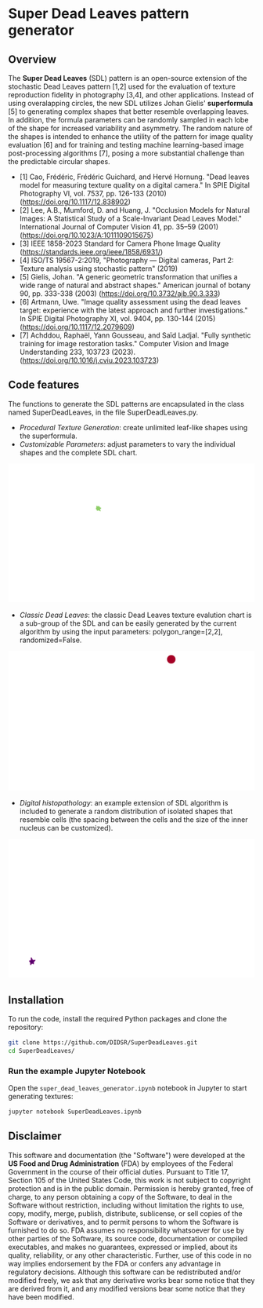 # Super Dead Leaves pattern generator

## Overview

The **Super Dead Leaves** (SDL) pattern is an open-source extension of the stochastic Dead Leaves pattern [1,2] used for the evaluation of texture reproduction fidelity in photography [3,4], and other applications.
Instead of using overalapping circles, the new SDL utilizes Johan Gielis' **superformula** [5] to generating complex shapes that better resemble overlapping leaves.
In addition, the formula parameters can be randomly sampled in each lobe of the shape for increased variability and asymmetry.
The random nature of the shapes is intended to enhance the utility of the pattern for image quality evaluation [6] and for training and testing machine learning-based image post-processing algorithms [7], posing a more substantial challenge than the predictable circular shapes.
  
  - [1] Cao, Frédéric, Frédéric Guichard, and Hervé Hornung. "Dead leaves model for measuring texture quality on a digital camera." In SPIE Digital Photography VI, vol. 7537, pp. 126-133 (2010) (https://doi.org/10.1117/12.838902)
  - [2] Lee, A.B., Mumford, D. and Huang, J. "Occlusion Models for Natural Images: A Statistical Study of a Scale-Invariant Dead Leaves Model." International Journal of Computer Vision 41, pp. 35–59 (2001) (https://doi.org/10.1023/A:1011109015675)
  - [3] IEEE 1858-2023 Standard for Camera Phone Image Quality (https://standards.ieee.org/ieee/1858/6931/)
  - [4] ISO/TS 19567-2:2019, "Photography — Digital cameras, Part 2: Texture analysis using stochastic pattern" (2019)
  - [5] Gielis, Johan. "A generic geometric transformation that unifies a wide range of natural and abstract shapes." American journal of botany 90, pp. 333-338 (2003) (https://doi.org/10.3732/ajb.90.3.333)
  - [6] Artmann, Uwe. "Image quality assessment using the dead leaves target: experience with the latest approach and further investigations." In SPIE Digital Photography XI, vol. 9404, pp. 130-144 (2015) (https://doi.org/10.1117/12.2079609)
  - [7] Achddou, Raphaël, Yann Gousseau, and Saïd Ladjal. "Fully synthetic training for image restoration tasks." Computer Vision and Image Understanding 233, 103723 (2023). (https://doi.org/10.1016/j.cviu.2023.103723)
    
## Code features
The functions to generate the SDL patterns are encapsulated in the class named SuperDeadLeaves, in the file SuperDeadLeaves.py.
- _Procedural Texture Generation_: create unlimited leaf-like shapes using the superformula.
- _Customizable Parameters_: adjust parameters to vary the individual shapes and the complete SDL chart.

![SDL](https://github.com/DIDSR/SuperDeadLeaves/blob/main/media/SDL_12667786_animation_inc250.gif)

- _Classic Dead Leaves_: the classic Dead Leaves texture evalution chart is a sub-group of the SDL and can be easily generated by the current algorithm by using the input parameters: polygon_range=[2,2], randomized=False.

![DL](https://github.com/DIDSR/SuperDeadLeaves/blob/main/media/DL_29277411_animation_Circles_inc250.gif)

- _Digital histopathology_: an example extension of SDL algorithm is included to generate a random distribution of isolated shapes that resemble cells (the spacing between the cells and the size of the inner nucleus can be customized).

![cellSDL](https://github.com/DIDSR/SuperDeadLeaves/blob/main/media/cell_SDL_39032045_animation.gif)


## Installation

To run the code, install the required Python packages and clone the repository:

```bash
git clone https://github.com/DIDSR/SuperDeadLeaves.git
cd SuperDeadLeaves/
```

### Run the example Jupyter Notebook

Open the `super_dead_leaves_generator.ipynb` notebook in Jupyter to start generating textures:

```bash
jupyter notebook SuperDeadLeaves.ipynb
```



## Disclaimer

This software and documentation (the "Software") were developed at the **US Food and Drug Administration** (FDA) by employees of the Federal Government in the course of their official duties. Pursuant to Title 17, Section 105 of the United States Code, this work is not subject to copyright protection and is in the public domain. Permission is hereby granted, free of charge, to any person obtaining a copy of the Software, to deal in the Software without restriction, including without limitation the rights to use, copy, modify, merge, publish, distribute, sublicense, or sell copies of the Software or derivatives, and to permit persons to whom the Software is furnished to do so. FDA assumes no responsibility whatsoever for use by other parties of the Software, its source code, documentation or compiled executables, and makes no guarantees, expressed or implied, about its quality, reliability, or any other characteristic. Further, use of this code in no way implies endorsement by the FDA or confers any advantage in regulatory decisions. Although this software can be redistributed and/or modified freely, we ask that any derivative works bear some notice that they are derived from it, and any modified versions bear some notice that they have been modified.
